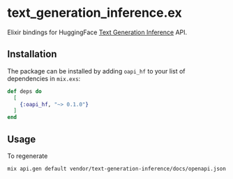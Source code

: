 # text_generation_inference.ex

Elixir bindings for HuggingFace [Text Generation Inference](https://github.com/huggingface/text-generation-inference) API.

## Installation

The package can be installed by adding `oapi_hf` to your list of dependencies in
`mix.exs`:

```elixir
def deps do
  [
    {:oapi_hf, "~> 0.1.0"}
  ]
end
```

## Usage

To regenerate

```sh
mix api.gen default vendor/text-generation-inference/docs/openapi.json 
```